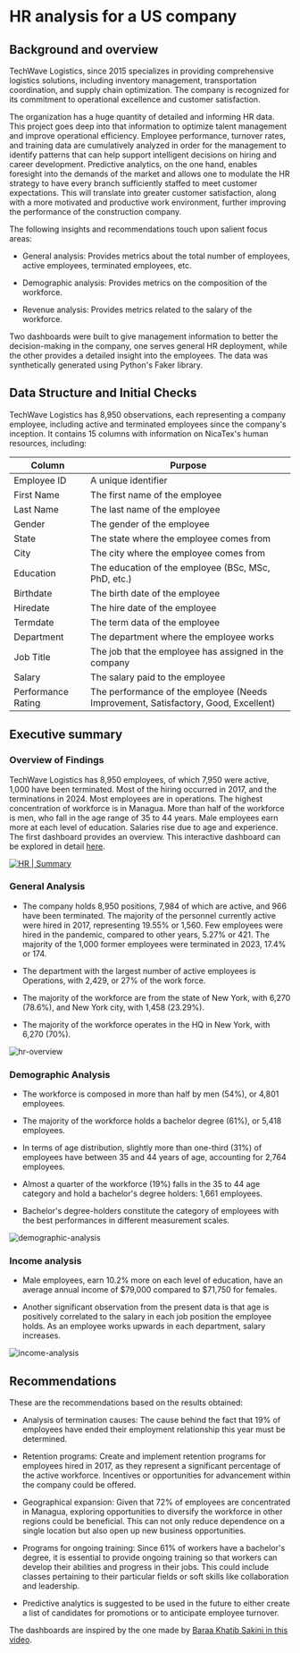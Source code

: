 # HR analysis for a US company

## Background and overview

TechWave Logistics, since 2015 specializes in providing comprehensive logistics solutions, including inventory management, transportation coordination, and supply chain optimization. The company is recognized for its commitment to operational excellence and customer satisfaction.

The organization has a huge quantity of detailed and informing HR data. This project goes deep into that information to optimize talent management and improve operational efficiency. Employee performance, turnover rates, and training data are cumulatively analyzed in order for the management to identify patterns that can help support intelligent decisions on hiring and career development. Predictive analytics, on the one hand, enables foresight into the demands of the market and allows one to modulate the HR strategy to have every branch sufficiently staffed to meet customer expectations. This will translate into greater customer satisfaction, along with a more motivated and productive work environment, further improving the performance of the construction company.

The following insights and recommendations touch upon salient focus areas:

- General analysis: Provides metrics about the total number of employees, active employees, terminated employees, etc.

- Demographic analysis: Provides metrics on the composition of the workforce.

- Revenue analysis: Provides metrics related to the salary of the workforce.

Two dashboards were built to give management information to better the decision-making in the company, one serves general HR deployment, while the other provides a detailed insight into the employees. The data was synthetically generated using Python's Faker library. 

## Data Structure and Initial Checks

TechWave Logistics has 8,950 observations, each representing a company employee, including active and terminated employees since the company's inception. It contains 15 columns with information on NicaTex's human resources, including:


| **Column**            | **Purpose**                                                                                                       |
|-----------------------|-------------------------------------------------------------------------------------------------------------------|
| Employee ID           | A unique identifier                                                                                            |
| First Name            | The first name of the employee                                                                                            |
| Last Name             | The last name of the employee                                                                                            |
| Gender                | The gender of the employee                        |
| State                 | The state where the employee comes from                                                           |
| City                  | The city where the employee comes from                                                            |
| Education             | The education of the employee (BSc, MSc, PhD, etc.)                                                          |
| Birthdate             | The birth date of the employee           |
| Hiredate              | The hire date of the employee                                 |
| Termdate              | The term data of the employee|
| Department            | The department where the employee works                                                                       |
| Job Title             | The job that the employee has assigned in the company                                                        |
| Salary                | The salary paid to the employee                                                                                |
| Performance Rating    | The performance of the employee (Needs Improvement, Satisfactory, Good, Excellent)                            |


## Executive summary


### Overview of Findings

TechWave Logistics has 8,950 employees, of which 7,950 were active, 1,000 have been terminated. Most of the hiring occurred in 2017, and the
 terminations in 2024. Most employees are in operations. The highest concentration of workforce is in Managua. More than half of
 the workforce is men, who fall in the age range of 35 to 44 years. Male employees earn more at each level of education. Salaries rise
 due to age and experience. The first dashboard provides an overview. This interactive dashboard can be explored in detail [here](https://public.tableau.com/views/hr-case-study/HRSummary?:language=es-ES&:sid=&:redirect=auth&:display_count=n&:origin=viz_share_link).

[![HR | Summary](https://public.tableau.com/static/images/hr/hr-case-study/HRSummary/1.png)](https://public.tableau.com/views/hr-case-study/HRSummary)




### General Analysis

- The company holds 8,950 positions, 7,984 of which are active, and 966 have been terminated. The majority of the personnel currently active were hired in 2017,
 representing 19.55% or 1,560. Few employees were hired in the pandemic, compared to other years, 5.27% or 421. The majority of the 1,000 former employees were terminated
 in 2023, 17.4% or 174. 

- The department with the largest number of active employees is Operations, with 2,429, or 27% of the work force. 

- The majority of the workforce are from the state of New York, with 6,270 (78.6%), and New York city, with 1,458 (23.29%). 

- The majority of the workforce operates in the HQ in New York, with 6,270 (70%).

![hr-overview](./hr-overview.JPG)

### Demographic Analysis

- The workforce is composed in more than half by men (54%), or 4,801 employees.

- The majority of the workforce holds a bachelor degree (61%), or 5,418 employees.

- In terms of age distribution, slightly more than one-third (31%) of employees have between 35 and 44 years of age, accounting for 2,764 employees.

- Almost a quarter of the workforce (19%) falls in the 35 to 44 age category and hold a bachelor's degree holders: 1,661 employees.

- Bachelor's degree-holders constitute the category of employees with the best performances in different measurement scales.

![demographic-analysis](./demographic-analysis.JPG)

### Income analysis

- Male employees, earn 10.2% more on each level of education, have an average annual income of $79,000 compared to $71,750 for females.

- Another significant observation from the present data is that age is positively correlated to the salary in each job position the employee holds. As an employee works upwards in each department, salary increases. 

![income-analysis](./income-analysis.JPG)

## Recommendations


These are the recommendations based on the results obtained:

- Analysis of termination causes: The cause behind the fact that 19% of employees have ended their employment relationship this year must be determined.

- Retention programs: Create and implement retention programs for employees hired in 2017, as they represent a significant percentage of the active workforce. Incentives or opportunities for advancement within the company could be offered.

- Geographical expansion: Given that 72% of employees are concentrated in Managua, exploring opportunities to diversify the workforce in other regions could be beneficial. This can not only reduce dependence on a single location but also open up new business opportunities.


- Programs for ongoing training: Since 61% of workers have a bachelor's degree, it is essential to provide ongoing training so that workers can develop their abilities and progress in their jobs. This could include classes pertaining to their particular fields or soft skills like collaboration and leadership. 


- Predictive analytics is suggested to be used in the future to either create a list of candidates for promotions or to anticipate employee turnover.  



The dashboards are inspired by the one made by [Baraa Khatib Sakini in this video](https://www.youtube.com/watch?v=UcGF09Awm4Y).


 